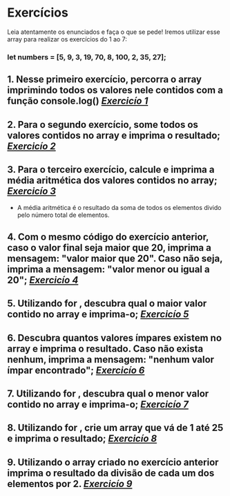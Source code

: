 # Exercícios

 Leia atentamente os enunciados e faça o que se pede! Iremos utilizar esse array para realizar os exercícios do 1 ao 7:

### let numbers = [5, 9, 3, 19, 70, 8, 100, 2, 35, 27];

## 1. Nesse primeiro exercício, percorra o array imprimindo todos os valores nele contidos com a função console.log() _[Exercicío 1](https://github.com/FrancoViniciusP/trybe-exercicios/blob/main/Fundamentos/bloco-4-introducao-a-javascript/dia-2-javascript-array-e-loop-for/exercise1.js)_
## 2. Para o segundo exercício, some todos os valores contidos no array e imprima o resultado; _[Exercicío 2](https://github.com/FrancoViniciusP/trybe-exercicios/blob/main/Fundamentos/bloco-4-introducao-a-javascript/dia-2-javascript-array-e-loop-for/exercise2.js)_
## 3. Para o terceiro exercício, calcule e imprima a média aritmética dos valores contidos no array; _[Exercicío 3](https://github.com/FrancoViniciusP/trybe-exercicios/blob/main/Fundamentos/bloco-4-introducao-a-javascript/dia-2-javascript-array-e-loop-for/exercise3.js)_
* A média aritmética é o resultado da soma de todos os elementos divido pelo número total de elementos.
## 4. Com o mesmo código do exercício anterior, caso o valor final seja maior que 20, imprima a mensagem: "valor maior que 20". Caso não seja, imprima a mensagem: "valor menor ou igual a 20"; _[Exercicío 4](https://github.com/FrancoViniciusP/trybe-exercicios/blob/main/Fundamentos/bloco-4-introducao-a-javascript/dia-2-javascript-array-e-loop-for/exercise4.js)_
## 5. Utilizando for , descubra qual o maior valor contido no array e imprima-o; _[Exercicío 5](https://github.com/FrancoViniciusP/trybe-exercicios/blob/main/Fundamentos/bloco-4-introducao-a-javascript/dia-2-javascript-array-e-loop-for/exercise5.js)_
## 6. Descubra quantos valores ímpares existem no array e imprima o resultado. Caso não exista nenhum, imprima a mensagem: "nenhum valor ímpar encontrado"; _[Exercicío 6](https://github.com/FrancoViniciusP/trybe-exercicios/blob/main/Fundamentos/bloco-4-introducao-a-javascript/dia-2-javascript-array-e-loop-for/exercise6.js)_
## 7. Utilizando for , descubra qual o menor valor contido no array e imprima-o; _[Exercicío 7](https://github.com/FrancoViniciusP/trybe-exercicios/blob/main/Fundamentos/bloco-4-introducao-a-javascript/dia-2-javascript-array-e-loop-for/exercise7.js)_
## 8. Utilizando for , crie um array que vá de 1 até 25 e imprima o resultado; _[Exercicío 8](https://github.com/FrancoViniciusP/trybe-exercicios/blob/main/Fundamentos/bloco-4-introducao-a-javascript/dia-2-javascript-array-e-loop-for/exercise8.js)_
## 9. Utilizando o array criado no exercício anterior imprima o resultado da divisão de cada um dos elementos por 2. _[Exercicío 9](https://github.com/FrancoViniciusP/trybe-exercicios/blob/main/Fundamentos/bloco-4-introducao-a-javascript/dia-2-javascript-array-e-loop-for/exercise9.js)_

